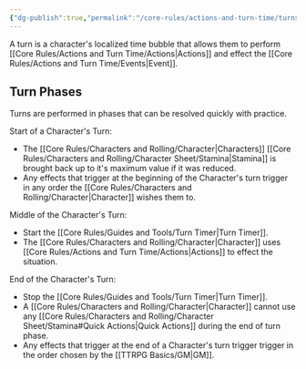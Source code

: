 ```yaml
---
{"dg-publish":true,"permalink":"/core-rules/actions-and-turn-time/turns/"}
---
```


A turn is a character's localized time bubble that allows them to perform [[Core Rules/Actions and Turn Time/Actions\|Actions]] and effect the [[Core Rules/Actions and Turn Time/Events\|Event]].

## Turn Phases
Turns are performed in phases that can be resolved quickly with practice.

Start of a Character's Turn:
- The [[Core Rules/Characters and Rolling/Character\|Characters]] [[Core Rules/Characters and Rolling/Character Sheet/Stamina\|Stamina]] is brought back up to it's maximum value if it was reduced.
- Any effects that trigger at the beginning of the Character's turn trigger in any order the [[Core Rules/Characters and Rolling/Character\|Character]] wishes them to.

Middle of the Character's Turn:
- Start the [[Core Rules/Guides and Tools/Turn Timer\|Turn Timer]].
- The [[Core Rules/Characters and Rolling/Character\|Character]] uses [[Core Rules/Actions and Turn Time/Actions\|Actions]] to effect the situation.

End of the Character's Turn:
- Stop the [[Core Rules/Guides and Tools/Turn Timer\|Turn Timer]].
- A [[Core Rules/Characters and Rolling/Character\|Character]] cannot use any [[Core Rules/Characters and Rolling/Character Sheet/Stamina#Quick Actions\|Quick Actions]] during the end of turn phase.
- Any effects that trigger at the end of a Character's turn trigger trigger in the order chosen by the [[TTRPG Basics/GM\|GM]].


